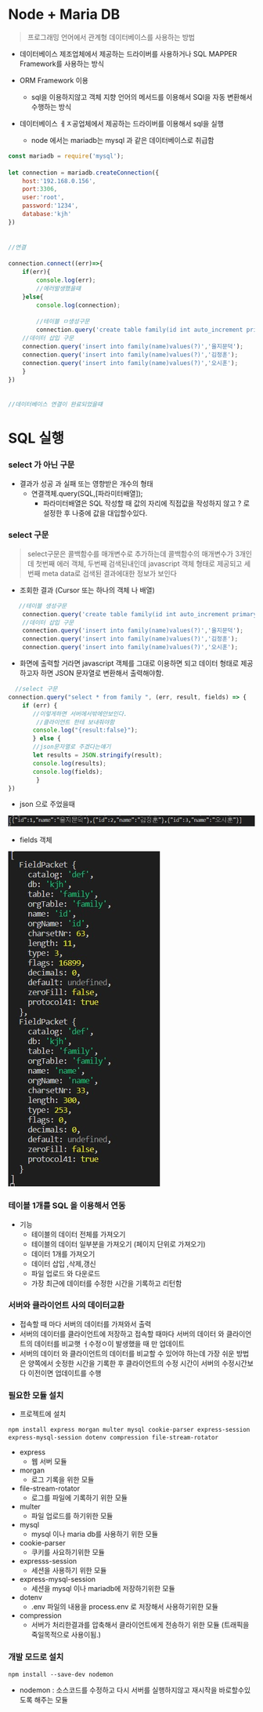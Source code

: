 # Node + Maria DB
> 프로그래밍 언어에서 관계형 데이터베이스를 사용하는 방법
- 데이터베이스 제조업체에서 제공하는 드라이버를 사용하거나 SQL MAPPER Framework를 사용하는 방식

- ORM Framework 이용 
    - sql을 이용하지않고 객체 지향 언어의 메서드를 이용해서 SQl을 자동 변환해서 수행하는 방식

- 데이터베이스 ㅔㅈ공업체에서 제공하는 드라이버를 이용해서 sql을 실행
    - node 에서는 mariadb는 mysql 과 같은 데이터베이스로 취급함

```javascript
const mariadb = require('mysql');

let connection = mariadb.createConnection({
    host:'192.168.0.156',
    port:3306,
    user:'root',
    password:'1234',
    database:'kjh'
})


//연결

connection.connect((err)=>{
    if(err){
        console.log(err);
        //에러발생했을떄
    }else{
        console.log(connection);

        //테이블 ㅁ생성구문
        connection.query('create table family(id int auto_increment primary key, name varchar(100))');
    //데이터 삽입 구문 
    connection.query('insert into family(name)values(?)','을지문덕');
    connection.query('insert into family(name)values(?)','김정훈');
    connection.query('insert into family(name)values(?)','오시훈');
    }
})


//데이터베이스 연결이 완료되었을떄 

```


# SQL 실행

### select 가 아닌 구문
- 결과가 성공 과 실패 또는 영향받은 개수의 형태
    - 연결객체.query(SQL,[파라미터배열]);
        - 파라미터배열은 SQL 작성할 때 값의 자리에 직접값을 작성하지 않고 ? 로 설정한 후 나중에 값을 대입할수있다.


### select 구문 
>select구문은 콜백함수를 매개변수로 추가하는데 콜백함수의 매개변수가 3개인데 첫번째 에러 객체, 두번째 검색된내인데 javascript 객체 형태로 제공되고 세번째 meta data로 검색된 결과에대한 정보가 보인다

- 조회한 결과 (Cursor 또는 하나의 객체 나 배열)



```javascript
   //테이블 생성구문
    connection.query('create table family(id int auto_increment primary key, name varchar(100))');
    //데이터 삽입 구문 
    connection.query('insert into family(name)values(?)','을지문덕');
    connection.query('insert into family(name)values(?)','김정훈');
    connection.query('insert into family(name)values(?)','오시훈');
```



- 화면에 출력할 거라면 javascript 객체를 그대로 이용하면 되고 데이터 형태로 제공하고자 하면 JSON 문자열로 변환해서 출력해야함.

```javascript
  //select 구문 
connection.query("select * from family ", (err, result, fields) => {
    if (err) {
       //이렇게하면 서버에서밖에안보인다.
        //클라이언트 한테 보내줘야함
       console.log("{result:false}");
       } else {
       //json문자열로 주겠다는얘기
       let results = JSON.stringify(result);
       console.log(results);
       console.log(fields);
        }
})
```

- json 으로 주었을때 
<img src="./images/jsonconsole.jpg"/>

- fields 객체 
<img src="./images/필드객체.jpg"/>


### 테이블 1개를 SQL 을 이용해서 연동

- 기능
    - 테이블의 데이터 전체를 가져오기
    - 테이블의 데이터 일부분을 가져오기 (페이지 단위로 가져오기)
    - 데이터 1개를 가져오기
    - 데이터 삽입 ,삭제,갱신
    - 파일 업로드 와 다운로드 
    - 가장 최근에 데이터를 수정한 시간을 기록하고 리턴함

### 서버와 클라이언트 사의 데이터교환
- 접속할 때 마다 서버의 데이터를 가져와서 출력
- 서버의 데이터를 클라이언트에 저장하고 접속할 때마다 서버의 데이터 와 클라이언트의 데이터를 비교햇 ㅓ수정ㅇ이 발생했을 때 만 업데이트 
- 서버의 데이터 와 클라이언트의 데이터를 비교할 수 있어야 하는데 가장 쉬운 방법은 양쪽에서 숫정한 시간을 기록한 후 클라이언트의 수정 시간이 서버의 수정시간보다 이전이면 업데이트를 수행
    



### 필요한 모듈 설치 

- 프로젝트에 설치 
```
npm install express morgan multer mysql cookie-parser express-session express-mysql-session dotenv compression file-stream-rotator
```
- express 
    - 웹 서버 모듈
- morgan 
    - 로그 기록을 위한 모듈
- file-stream-rotator
    - 로그를 파일에 기록하기 위한 모듈
- multer
    - 파일 업로드를 하기위한 모듈
- mysql 
    - mysql 이나 maria db를 사용하기 위한 모듈
- cookie-parser
    - 쿠키를 사요하기위한 모듈
- expresss-session 
    - 세션을 사용하기 위한 모듈
- express-mysql-session 
    - 세션을 mysql 이나 mariadb에 저장하기위한 모듈
- dotenv 
    - .env 파일의 내용을 process.env 로 저장해서 사용하기위한 모듈
- compression 
    - 서버가 처리한결과를 압축해서 클라이언트에게 전송하기 위한 모듈 (트래픽을 죽일목적으로 사용이됨.)

### 개발 모드로 설치
```
npm install --save-dev nodemon
```
- nodemon : 소스코드를 수정하고 다시 서버를 실행하지않고  재시작을 바로할수있도록 해주는 모듈